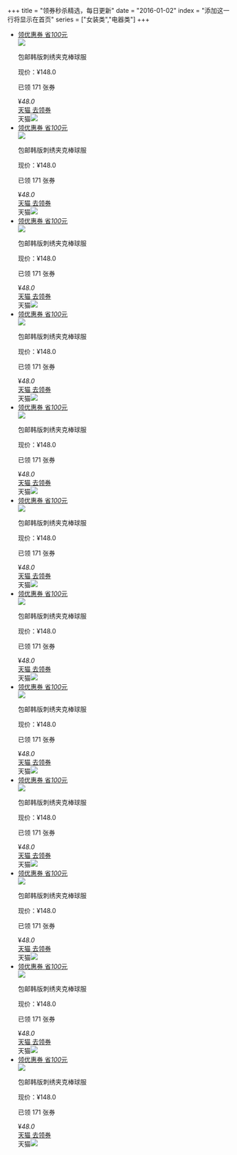 +++
title = "领券秒杀精选，每日更新"
date = "2016-01-02"
index = "添加这一行将显示在首页"
series = ["女装类","电器类"]
+++

<ul class="pro_detail">
    <li class="pro_detail_to">
        <div class="zk-item">
            <div class="img-area">
                <a class="alink" target="_blank" href="https://uland.taobao.com/coupon/edetail?activityId=01e2e8eebc9b417f9f39b51bb3d5fc01&amp;itemId=549552605921&amp;pid=mm_114743487_21888784_73046576&amp;nowake=1">
                    <div class="lq">
                        <div class="lq-t">
                            <span class="lq-t-d1">领优惠券</span>
                            <span class="lq-t-d2">省<em>100</em>元</span>
                        </div>
                        <div class="lq-b"></div>
                    </div>
                    <img src="//gd2.alicdn.com/imgextra/i3/2765585857/TB26kj8rY4npuFjSZFmXXXl4FXa_!!2765585857.jpg_400x400.jpg">
                </a>
            </div>
            <p class="title-area item"><span class="post-free">包邮</span>韩版刺绣夹克棒球服</p>
            <div class="raw-price-area">现价：¥148.0<p class="sold item">已领 171 张券</p></div>
            <div class="info">
                <div class="price-area">
                    <span class="price">¥</span><em class="number-font">48</em><em class="decimal">.0</em><i></i>
                </div>
                <div class="buy-area">
                    <a rel="nofollow" target="_blank" href="https://uland.taobao.com/coupon/edetail?activityId=01e2e8eebc9b417f9f39b51bb3d5fc01&amp;itemId=549552605921&amp;pid=mm_114743487_21888784_73046576&amp;nowake=1">
                        <span class="coupon-amount">天猫</span>
                        <span class="btn-title">去领券</span>
                    </a>
                </div>
                <div class="platform-area"><span>天猫</span><img src="../../img/tmall.png"></div>
            </div>
        </div>
    </li>
    <li class="pro_detail_to">
        <div class="zk-item">
            <div class="img-area">
                <a class="alink" target="_blank" href="https://uland.taobao.com/coupon/edetail?activityId=01e2e8eebc9b417f9f39b51bb3d5fc01&amp;itemId=549552605921&amp;pid=mm_114743487_21888784_73046576&amp;nowake=1">
                    <div class="lq">
                        <div class="lq-t">
                            <span class="lq-t-d1">领优惠券</span>
                            <span class="lq-t-d2">省<em>100</em>元</span>
                        </div>
                        <div class="lq-b"></div>
                    </div>
                    <img src="//gd2.alicdn.com/imgextra/i3/2765585857/TB26kj8rY4npuFjSZFmXXXl4FXa_!!2765585857.jpg_400x400.jpg">
                </a>
            </div>
            <p class="title-area item"><span class="post-free">包邮</span>韩版刺绣夹克棒球服</p>
            <div class="raw-price-area">现价：¥148.0<p class="sold item">已领 171 张券</p></div>
            <div class="info">
                <div class="price-area">
                    <span class="price">¥</span><em class="number-font">48</em><em class="decimal">.0</em><i></i>
                </div>
                <div class="buy-area">
                    <a rel="nofollow" target="_blank" href="https://uland.taobao.com/coupon/edetail?activityId=01e2e8eebc9b417f9f39b51bb3d5fc01&amp;itemId=549552605921&amp;pid=mm_114743487_21888784_73046576&amp;nowake=1">
                        <span class="coupon-amount">天猫</span>
                        <span class="btn-title">去领券</span>
                    </a>
                </div>
                <div class="platform-area"><span>天猫</span><img src="../../img/tmall.png"></div>
            </div>
        </div>
    </li>
    <li class="pro_detail_to">
        <div class="zk-item">
            <div class="img-area">
                <a class="alink" target="_blank" href="https://uland.taobao.com/coupon/edetail?activityId=01e2e8eebc9b417f9f39b51bb3d5fc01&amp;itemId=549552605921&amp;pid=mm_114743487_21888784_73046576&amp;nowake=1">
                    <div class="lq">
                        <div class="lq-t">
                            <span class="lq-t-d1">领优惠券</span>
                            <span class="lq-t-d2">省<em>100</em>元</span>
                        </div>
                        <div class="lq-b"></div>
                    </div>
                    <img src="//gd2.alicdn.com/imgextra/i3/2765585857/TB26kj8rY4npuFjSZFmXXXl4FXa_!!2765585857.jpg_400x400.jpg">
                </a>
            </div>
            <p class="title-area item"><span class="post-free">包邮</span>韩版刺绣夹克棒球服</p>
            <div class="raw-price-area">现价：¥148.0<p class="sold item">已领 171 张券</p></div>
            <div class="info">
                <div class="price-area">
                    <span class="price">¥</span><em class="number-font">48</em><em class="decimal">.0</em><i></i>
                </div>
                <div class="buy-area">
                    <a rel="nofollow" target="_blank" href="https://uland.taobao.com/coupon/edetail?activityId=01e2e8eebc9b417f9f39b51bb3d5fc01&amp;itemId=549552605921&amp;pid=mm_114743487_21888784_73046576&amp;nowake=1">
                        <span class="coupon-amount">天猫</span>
                        <span class="btn-title">去领券</span>
                    </a>
                </div>
                <div class="platform-area"><span>天猫</span><img src="../../img/tmall.png"></div>
            </div>
        </div>
    </li>
    <li class="pro_detail_to">
        <div class="zk-item">
            <div class="img-area">
                <a class="alink" target="_blank" href="https://uland.taobao.com/coupon/edetail?activityId=01e2e8eebc9b417f9f39b51bb3d5fc01&amp;itemId=549552605921&amp;pid=mm_114743487_21888784_73046576&amp;nowake=1">
                    <div class="lq">
                        <div class="lq-t">
                            <span class="lq-t-d1">领优惠券</span>
                            <span class="lq-t-d2">省<em>100</em>元</span>
                        </div>
                        <div class="lq-b"></div>
                    </div>
                    <img src="//gd2.alicdn.com/imgextra/i3/2765585857/TB26kj8rY4npuFjSZFmXXXl4FXa_!!2765585857.jpg_400x400.jpg">
                </a>
            </div>
            <p class="title-area item"><span class="post-free">包邮</span>韩版刺绣夹克棒球服</p>
            <div class="raw-price-area">现价：¥148.0<p class="sold item">已领 171 张券</p></div>
            <div class="info">
                <div class="price-area">
                    <span class="price">¥</span><em class="number-font">48</em><em class="decimal">.0</em><i></i>
                </div>
                <div class="buy-area">
                    <a rel="nofollow" target="_blank" href="https://uland.taobao.com/coupon/edetail?activityId=01e2e8eebc9b417f9f39b51bb3d5fc01&amp;itemId=549552605921&amp;pid=mm_114743487_21888784_73046576&amp;nowake=1">
                        <span class="coupon-amount">天猫</span>
                        <span class="btn-title">去领券</span>
                    </a>
                </div>
                <div class="platform-area"><span>天猫</span><img src="../../img/tmall.png"></div>
            </div>
        </div>
    </li>
    <li class="pro_detail_to">
        <div class="zk-item">
            <div class="img-area">
                <a class="alink" target="_blank" href="https://uland.taobao.com/coupon/edetail?activityId=01e2e8eebc9b417f9f39b51bb3d5fc01&amp;itemId=549552605921&amp;pid=mm_114743487_21888784_73046576&amp;nowake=1">
                    <div class="lq">
                        <div class="lq-t">
                            <span class="lq-t-d1">领优惠券</span>
                            <span class="lq-t-d2">省<em>100</em>元</span>
                        </div>
                        <div class="lq-b"></div>
                    </div>
                    <img src="//gd2.alicdn.com/imgextra/i3/2765585857/TB26kj8rY4npuFjSZFmXXXl4FXa_!!2765585857.jpg_400x400.jpg">
                </a>
            </div>
            <p class="title-area item"><span class="post-free">包邮</span>韩版刺绣夹克棒球服</p>
            <div class="raw-price-area">现价：¥148.0<p class="sold item">已领 171 张券</p></div>
            <div class="info">
                <div class="price-area">
                    <span class="price">¥</span><em class="number-font">48</em><em class="decimal">.0</em><i></i>
                </div>
                <div class="buy-area">
                    <a rel="nofollow" target="_blank" href="https://uland.taobao.com/coupon/edetail?activityId=01e2e8eebc9b417f9f39b51bb3d5fc01&amp;itemId=549552605921&amp;pid=mm_114743487_21888784_73046576&amp;nowake=1">
                        <span class="coupon-amount">天猫</span>
                        <span class="btn-title">去领券</span>
                    </a>
                </div>
                <div class="platform-area"><span>天猫</span><img src="../../img/tmall.png"></div>
            </div>
        </div>
    </li>
    <li class="pro_detail_to">
        <div class="zk-item">
            <div class="img-area">
                <a class="alink" target="_blank" href="https://uland.taobao.com/coupon/edetail?activityId=01e2e8eebc9b417f9f39b51bb3d5fc01&amp;itemId=549552605921&amp;pid=mm_114743487_21888784_73046576&amp;nowake=1">
                    <div class="lq">
                        <div class="lq-t">
                            <span class="lq-t-d1">领优惠券</span>
                            <span class="lq-t-d2">省<em>100</em>元</span>
                        </div>
                        <div class="lq-b"></div>
                    </div>
                    <img src="//gd2.alicdn.com/imgextra/i3/2765585857/TB26kj8rY4npuFjSZFmXXXl4FXa_!!2765585857.jpg_400x400.jpg">
                </a>
            </div>
            <p class="title-area item"><span class="post-free">包邮</span>韩版刺绣夹克棒球服</p>
            <div class="raw-price-area">现价：¥148.0<p class="sold item">已领 171 张券</p></div>
            <div class="info">
                <div class="price-area">
                    <span class="price">¥</span><em class="number-font">48</em><em class="decimal">.0</em><i></i>
                </div>
                <div class="buy-area">
                    <a rel="nofollow" target="_blank" href="https://uland.taobao.com/coupon/edetail?activityId=01e2e8eebc9b417f9f39b51bb3d5fc01&amp;itemId=549552605921&amp;pid=mm_114743487_21888784_73046576&amp;nowake=1">
                        <span class="coupon-amount">天猫</span>
                        <span class="btn-title">去领券</span>
                    </a>
                </div>
                <div class="platform-area"><span>天猫</span><img src="../../img/tmall.png"></div>
            </div>
        </div>
    </li>
    <li class="pro_detail_to">
        <div class="zk-item">
            <div class="img-area">
                <a class="alink" target="_blank" href="https://uland.taobao.com/coupon/edetail?activityId=01e2e8eebc9b417f9f39b51bb3d5fc01&amp;itemId=549552605921&amp;pid=mm_114743487_21888784_73046576&amp;nowake=1">
                    <div class="lq">
                        <div class="lq-t">
                            <span class="lq-t-d1">领优惠券</span>
                            <span class="lq-t-d2">省<em>100</em>元</span>
                        </div>
                        <div class="lq-b"></div>
                    </div>
                    <img src="//gd2.alicdn.com/imgextra/i3/2765585857/TB26kj8rY4npuFjSZFmXXXl4FXa_!!2765585857.jpg_400x400.jpg">
                </a>
            </div>
            <p class="title-area item"><span class="post-free">包邮</span>韩版刺绣夹克棒球服</p>
            <div class="raw-price-area">现价：¥148.0<p class="sold item">已领 171 张券</p></div>
            <div class="info">
                <div class="price-area">
                    <span class="price">¥</span><em class="number-font">48</em><em class="decimal">.0</em><i></i>
                </div>
                <div class="buy-area">
                    <a rel="nofollow" target="_blank" href="https://uland.taobao.com/coupon/edetail?activityId=01e2e8eebc9b417f9f39b51bb3d5fc01&amp;itemId=549552605921&amp;pid=mm_114743487_21888784_73046576&amp;nowake=1">
                        <span class="coupon-amount">天猫</span>
                        <span class="btn-title">去领券</span>
                    </a>
                </div>
                <div class="platform-area"><span>天猫</span><img src="../../img/tmall.png"></div>
            </div>
        </div>
    </li>
    <li class="pro_detail_to">
        <div class="zk-item">
            <div class="img-area">
                <a class="alink" target="_blank" href="https://uland.taobao.com/coupon/edetail?activityId=01e2e8eebc9b417f9f39b51bb3d5fc01&amp;itemId=549552605921&amp;pid=mm_114743487_21888784_73046576&amp;nowake=1">
                    <div class="lq">
                        <div class="lq-t">
                            <span class="lq-t-d1">领优惠券</span>
                            <span class="lq-t-d2">省<em>100</em>元</span>
                        </div>
                        <div class="lq-b"></div>
                    </div>
                    <img src="//gd2.alicdn.com/imgextra/i3/2765585857/TB26kj8rY4npuFjSZFmXXXl4FXa_!!2765585857.jpg_400x400.jpg">
                </a>
            </div>
            <p class="title-area item"><span class="post-free">包邮</span>韩版刺绣夹克棒球服</p>
            <div class="raw-price-area">现价：¥148.0<p class="sold item">已领 171 张券</p></div>
            <div class="info">
                <div class="price-area">
                    <span class="price">¥</span><em class="number-font">48</em><em class="decimal">.0</em><i></i>
                </div>
                <div class="buy-area">
                    <a rel="nofollow" target="_blank" href="https://uland.taobao.com/coupon/edetail?activityId=01e2e8eebc9b417f9f39b51bb3d5fc01&amp;itemId=549552605921&amp;pid=mm_114743487_21888784_73046576&amp;nowake=1">
                        <span class="coupon-amount">天猫</span>
                        <span class="btn-title">去领券</span>
                    </a>
                </div>
                <div class="platform-area"><span>天猫</span><img src="../../img/tmall.png"></div>
            </div>
        </div>
    </li>
    <li class="pro_detail_to">
        <div class="zk-item">
            <div class="img-area">
                <a class="alink" target="_blank" href="https://uland.taobao.com/coupon/edetail?activityId=01e2e8eebc9b417f9f39b51bb3d5fc01&amp;itemId=549552605921&amp;pid=mm_114743487_21888784_73046576&amp;nowake=1">
                    <div class="lq">
                        <div class="lq-t">
                            <span class="lq-t-d1">领优惠券</span>
                            <span class="lq-t-d2">省<em>100</em>元</span>
                        </div>
                        <div class="lq-b"></div>
                    </div>
                    <img src="//gd2.alicdn.com/imgextra/i3/2765585857/TB26kj8rY4npuFjSZFmXXXl4FXa_!!2765585857.jpg_400x400.jpg">
                </a>
            </div>
            <p class="title-area item"><span class="post-free">包邮</span>韩版刺绣夹克棒球服</p>
            <div class="raw-price-area">现价：¥148.0<p class="sold item">已领 171 张券</p></div>
            <div class="info">
                <div class="price-area">
                    <span class="price">¥</span><em class="number-font">48</em><em class="decimal">.0</em><i></i>
                </div>
                <div class="buy-area">
                    <a rel="nofollow" target="_blank" href="https://uland.taobao.com/coupon/edetail?activityId=01e2e8eebc9b417f9f39b51bb3d5fc01&amp;itemId=549552605921&amp;pid=mm_114743487_21888784_73046576&amp;nowake=1">
                        <span class="coupon-amount">天猫</span>
                        <span class="btn-title">去领券</span>
                    </a>
                </div>
                <div class="platform-area"><span>天猫</span><img src="../../img/tmall.png"></div>
            </div>
        </div>
    </li>
    <li class="pro_detail_to">
        <div class="zk-item">
            <div class="img-area">
                <a class="alink" target="_blank" href="https://uland.taobao.com/coupon/edetail?activityId=01e2e8eebc9b417f9f39b51bb3d5fc01&amp;itemId=549552605921&amp;pid=mm_114743487_21888784_73046576&amp;nowake=1">
                    <div class="lq">
                        <div class="lq-t">
                            <span class="lq-t-d1">领优惠券</span>
                            <span class="lq-t-d2">省<em>100</em>元</span>
                        </div>
                        <div class="lq-b"></div>
                    </div>
                    <img src="//gd2.alicdn.com/imgextra/i3/2765585857/TB26kj8rY4npuFjSZFmXXXl4FXa_!!2765585857.jpg_400x400.jpg">
                </a>
            </div>
            <p class="title-area item"><span class="post-free">包邮</span>韩版刺绣夹克棒球服</p>
            <div class="raw-price-area">现价：¥148.0<p class="sold item">已领 171 张券</p></div>
            <div class="info">
                <div class="price-area">
                    <span class="price">¥</span><em class="number-font">48</em><em class="decimal">.0</em><i></i>
                </div>
                <div class="buy-area">
                    <a rel="nofollow" target="_blank" href="https://uland.taobao.com/coupon/edetail?activityId=01e2e8eebc9b417f9f39b51bb3d5fc01&amp;itemId=549552605921&amp;pid=mm_114743487_21888784_73046576&amp;nowake=1">
                        <span class="coupon-amount">天猫</span>
                        <span class="btn-title">去领券</span>
                    </a>
                </div>
                <div class="platform-area"><span>天猫</span><img src="../../img/tmall.png"></div>
            </div>
        </div>
    </li>
    <li class="pro_detail_to">
        <div class="zk-item">
            <div class="img-area">
                <a class="alink" target="_blank" href="https://uland.taobao.com/coupon/edetail?activityId=01e2e8eebc9b417f9f39b51bb3d5fc01&amp;itemId=549552605921&amp;pid=mm_114743487_21888784_73046576&amp;nowake=1">
                    <div class="lq">
                        <div class="lq-t">
                            <span class="lq-t-d1">领优惠券</span>
                            <span class="lq-t-d2">省<em>100</em>元</span>
                        </div>
                        <div class="lq-b"></div>
                    </div>
                    <img src="//gd2.alicdn.com/imgextra/i3/2765585857/TB26kj8rY4npuFjSZFmXXXl4FXa_!!2765585857.jpg_400x400.jpg">
                </a>
            </div>
            <p class="title-area item"><span class="post-free">包邮</span>韩版刺绣夹克棒球服</p>
            <div class="raw-price-area">现价：¥148.0<p class="sold item">已领 171 张券</p></div>
            <div class="info">
                <div class="price-area">
                    <span class="price">¥</span><em class="number-font">48</em><em class="decimal">.0</em><i></i>
                </div>
                <div class="buy-area">
                    <a rel="nofollow" target="_blank" href="https://uland.taobao.com/coupon/edetail?activityId=01e2e8eebc9b417f9f39b51bb3d5fc01&amp;itemId=549552605921&amp;pid=mm_114743487_21888784_73046576&amp;nowake=1">
                        <span class="coupon-amount">天猫</span>
                        <span class="btn-title">去领券</span>
                    </a>
                </div>
                <div class="platform-area"><span>天猫</span><img src="../../img/tmall.png"></div>
            </div>
        </div>
    </li>
    <li class="pro_detail_to">
        <div class="zk-item">
            <div class="img-area">
                <a class="alink" target="_blank" href="https://uland.taobao.com/coupon/edetail?activityId=01e2e8eebc9b417f9f39b51bb3d5fc01&amp;itemId=549552605921&amp;pid=mm_114743487_21888784_73046576&amp;nowake=1">
                    <div class="lq">
                        <div class="lq-t">
                            <span class="lq-t-d1">领优惠券</span>
                            <span class="lq-t-d2">省<em>100</em>元</span>
                        </div>
                        <div class="lq-b"></div>
                    </div>
                    <img src="//gd2.alicdn.com/imgextra/i3/2765585857/TB26kj8rY4npuFjSZFmXXXl4FXa_!!2765585857.jpg_400x400.jpg">
                </a>
            </div>
            <p class="title-area item"><span class="post-free">包邮</span>韩版刺绣夹克棒球服</p>
            <div class="raw-price-area">现价：¥148.0<p class="sold item">已领 171 张券</p></div>
            <div class="info">
                <div class="price-area">
                    <span class="price">¥</span><em class="number-font">48</em><em class="decimal">.0</em><i></i>
                </div>
                <div class="buy-area">
                    <a rel="nofollow" target="_blank" href="https://uland.taobao.com/coupon/edetail?activityId=01e2e8eebc9b417f9f39b51bb3d5fc01&amp;itemId=549552605921&amp;pid=mm_114743487_21888784_73046576&amp;nowake=1">
                        <span class="coupon-amount">天猫</span>
                        <span class="btn-title">去领券</span>
                    </a>
                </div>
                <div class="platform-area"><span>天猫</span><img src="../../img/tmall.png"></div>
            </div>
        </div>
    </li>
</ul>